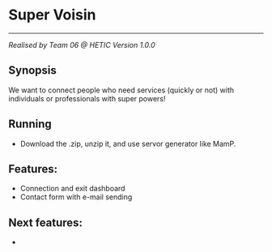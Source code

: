 # Super Voisin
-----------------------
*Realised by Team 06 @ HETIC*
*Version 1.0.0*

## Synopsis
We want to connect people who need services (quickly or not) with individuals or professionals with super powers!

## Running
 - Download the .zip, unzip it, and use servor generator like MamP. 

## Features:
 - Connection and exit dashboard
 - Contact form with e-mail sending

## Next features:
 - 
